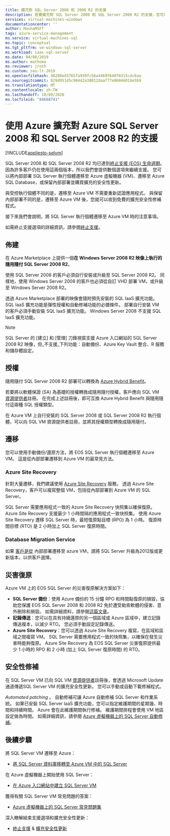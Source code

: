 ```yaml
---
title: 擴充對 SQL Server 2008 和 2008 R2 的支援
description: 若要擴充對 SQL Server 2008 和 SQL Server 2008 R2 的支援，您可以將 SQL Server 執行個體遷移至 Azure，或購買擴充支援以保留內部部署的執行個體。
services: virtual-machines-windows
documentationcenter: ''
author: MashaMSFT
tags: azure-service-management
ms.service: virtual-machines-sql
ms.topic: conceptual
ms.tgt_pltfrm: vm-windows-sql-server
ms.workload: iaas-sql-server
ms.date: 04/08/2019
ms.author: mathoma
ms.reviewer: jroth
ms.custom: seo-lt-2019
ms.openlocfilehash: 48288ed3765fa939fc56a4469f64070315c4c6aa
ms.sourcegitcommit: 829d951d5c90442a38012daaf77e86046018e5b9
ms.translationtype: MT
ms.contentlocale: zh-TW
ms.lasthandoff: 10/09/2020
ms.locfileid: "84668741"
---
```

# <a name="extend-support-for-sql-server-2008-and-sql-server-2008-r2-with-azure"></a>使用 Azure 擴充對 Azure SQL Server 2008 和 SQL Server 2008 R2 的支援
[!INCLUDE[appliesto-sqlvm](../../includes/appliesto-sqlvm.md)]

SQL Server 2008 和 SQL Server 2008 R2 均已達到[終止支援 (EOS) 生命週期](https://www.microsoft.com/sql-server/sql-server-2008)。 因為許多客戶仍在使用這兩個版本，所以我們會提供數個選項來繼續支援。 您可以將內部部署 SQL Server 執行個體遷移至 Azure 虛擬機器 (VM)、遷移至 Azure SQL Database，或保留內部部署並購買擴充的安全性更新。

與受控執行個體不同的是，遷移至 Azure VM 不需要重新認證應用程式。 與保留內部部署不同的是，遷移至 Azure VM 後，您就可以收到免費的擴充安全性修補程式。

接下來我們會說明，將 SQL Server 執行個體遷移至 Azure VM 時的注意事項。

如需終止支援選項的詳細資訊，請參閱[終止支援](/sql/sql-server/end-of-support/sql-server-end-of-life-overview)。

## <a name="provisioning"></a>佈建

在 Azure Marketplace 上提供一個**在 Windows Server 2008 R2 映像上執行的隨用隨付 SQL Server 2008 R2**。

使用 SQL Server 2008 的客戶必須自行安裝或升級至 SQL Server 2008 R2。 同樣地，使用 Windows Server 2008 的客戶也必須從自訂 VHD 部署 VM，或升級至 Windows Server 2008 R2。

透過 Azure Marketplace 部署的映像會隨附預先安裝的 SQL IaaS 擴充功能。 SQL IaaS 擴充功能是彈性授權和自動修補功能的必備條件。 部署自行安裝 VM 的客戶必須手動安裝 SQL IaaS 擴充功能。 Windows Server 2008 不支援 SQL IaaS 擴充功能。

> [!NOTE]
> SQL Server 的 [建立] 和 [管理] 刀鋒視窗支援 Azure 入口網站的 SQL Server 2008 R2 映像，但_不支援_下列功能：自動備份、Azure Key Vault 整合、R 服務和儲存體設定。

## <a name="licensing"></a>授權
隨用隨付 SQL Server 2008 R2 部署可以轉換為 [Azure Hybrid Benefit](https://azure.microsoft.com/pricing/hybrid-benefit/)。

若要將以軟體保證 (SA) 為基礎的授權轉換成隨用隨付授權，客戶應向 SQL VM [資源提供者](sql-vm-resource-provider-register.md)註冊。 在完成上述註冊後，即可互換 Azure Hybrid Benefit 與隨用隨付這兩種 SQL 授權類型。

在 Azure VM 上自行安裝的 SQL Server 2008 或 SQL Server 2008 R2 執行個體，可以向 SQL VM 資源提供者註冊，並將其授權類型轉換成隨用隨付。

## <a name="migration"></a>遷移
您可以使用手動備份/還原方法，將 EOS SQL Server 執行個體遷移至 Azure VM。 這是從內部部署遷移到 Azure VM 的最常見方法。

### <a name="azure-site-recovery"></a>Azure Site Recovery

針對大量遷移，我們建議使用 [Azure Site Recovery](/azure/site-recovery/site-recovery-overview) 服務。 透過 Azure Site Recovery，客戶可以複寫整個 VM，包括從內部部署到 Azure VM 的 SQL Server。

SQL Server 需要應用程式一致的 Azure Site Recovery 快照集以確保復原。 Azure Site Recovery 支援最少 1 小時間隔的應用程式一致快照集。 使用 Azure Site Recovery 遷移 SQL Server 時，最短復原點目標 (RPO) 為 1 小時。 復原時間目標 (RTO) 是 2 小時加上 SQL Server 復原時間。

### <a name="database-migration-service"></a>Database Migration Service

如果 [客戶是從](/azure/dms/dms-overview) 內部部署遷移至 azure VM，請將 SQL Server 升級為2012版或更新版本，以供客戶選擇。

## <a name="disaster-recovery"></a>災害復原

Azure VM 上的 EOS SQL Server 的災害復原解決方案如下：

- **SQL Server 備份**：使用 Azure 備份的 15 分鐘 RPO 和時間點復原的損毀，協助您保護 EOS SQL Server 2008 和 2008 R2 免於遭受勒索軟體的侵害、意外刪除和損毀。 如需詳細資料，請參閱[這篇文章](https://docs.microsoft.com/azure/backup/sql-support-matrix#scenario-support)。
- **記錄傳送**：您可以在具有持續還原的另一個區域或 Azure 區域中，建立記錄傳送複本，以減少 RTO。 您必須手動設定記錄傳送。
- **Azure Site Recovery**：您可以透過 Azure Site Recovery 複寫，在區域和區域之間複寫 VM。 SQL Server 需要應用程式一致的快照集，以確保在發生災害時能夠復原。 Azure Site Recovery 為 EOS SQL Server 災害復原提供最少 1 小時的 RPO 和 2 小時 (加上 SQL Server 復原時間) 的 RTO。

## <a name="security-patching"></a>安全性修補
在 SQL Server VM 已向 SQL VM [資源提供者](sql-vm-resource-provider-register.md)註冊後，會透過 Microsoft Update 通道傳遞SQL Server VM 的擴充安全性更新。 您可以手動或自動下載修補程式。

*Automated patching* 。 自動修補可讓 Azure 自動修補 SQL Server 和作業系統。 如果已安裝 SQL Server IaaS 擴充功能，您可以指定維護期間的星期幾、時間和持續時間。 Azure 會在此維護期間執行修補。 維護期間排程會使用 VM 地區設定做為時間。 如需詳細資訊，請參閱 [Azure 虛擬機器上的 SQL Server 自動修補](automated-patching.md)。


## <a name="next-steps"></a>後續步驟

將 SQL Server VM 遷移至 Azure：

* [將 SQL Server 資料庫移轉至 Azure VM 中的 SQL Server](migrate-to-vm-from-sql-server.md)

在 Azure 虛擬機器上開始使用 SQL Server：

* [在 Azure 入口網站中建立 SQL Server VM](sql-vm-create-portal-quickstart.md)

獲得有關 SQL Server VM 常見問題的答案：

* [Azure 虛擬機器上的 SQL Server 常見問題集](frequently-asked-questions-faq.md)

深入瞭解結束支援選項和擴充安全性更新：

* [終止支援](/sql/sql-server/end-of-support/sql-server-end-of-life-overview) & [擴充安全性更新](/sql/sql-server/end-of-support/sql-server-extended-security-updates)